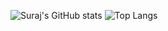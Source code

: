 <!-- - 👋 Hi, I’m @SurajVerma
- 👀 I’m interested in ...
- 🌱 I’m currently learning ...
- 💞️ I’m looking to collaborate on ...
- 📫 How to reach me ... -->

<!---
SurajVerma/SurajVerma is a ✨ special ✨ repository because its `README.md` (this file) appears on your GitHub profile.
You can click the Preview link to take a look at your changes.
--->
![Suraj's GitHub stats](https://github-readme-stats-one-navy-70.vercel.app/api?username=SurajVerma&count_private=true)
![Top Langs](https://github-readme-stats-one-navy-70.vercel.app/api/top-langs/?username=SurajVerma&layout=compact)
